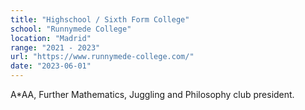 ```yaml
---
title: "Highschool / Sixth Form College"
school: "Runnymede College"
location: "Madrid"
range: "2021 - 2023"
url: "https://www.runnymede-college.com/"
date: "2023-06-01"
---
```

A*AA, Further Mathematics, Juggling and Philosophy club president. 
